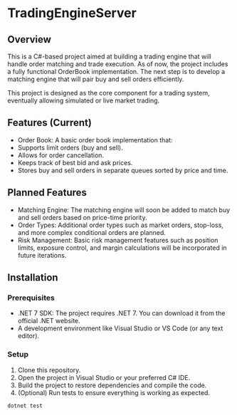 # TradingEngineServer

## Overview
This is a C#-based project aimed at building a trading engine that will handle order matching and trade execution. As of now, the project includes a fully functional OrderBook implementation. The next step is to develop a matching engine that will pair buy and sell orders efficiently.

This project is designed as the core component for a trading system, eventually allowing simulated or live market trading.

## Features (Current)
- Order Book: A basic order book implementation that:
- Supports limit orders (buy and sell).
- Allows for order cancellation.
- Keeps track of best bid and ask prices.
- Stores buy and sell orders in separate queues sorted by price and time.

## Planned Features
- Matching Engine: The matching engine will soon be added to match buy and sell orders based on price-time priority.
- Order Types: Additional order types such as market orders, stop-loss, and more complex conditional orders are planned.
- Risk Management: Basic risk management features such as position limits, exposure control, and margin calculations will be incorporated in future iterations.

## Installation
### Prerequisites
- .NET 7 SDK: The project requires .NET 7. You can download it from the official .NET website.
- A development environment like Visual Studio or VS Code (or any text editor).

### Setup
1. Clone this repository.
2. Open the project in Visual Studio or your preferred C# IDE.
3. Build the project to restore dependencies and compile the code.
4. (Optional) Run tests to ensure everything is working as expected.

```bash
dotnet test
```
